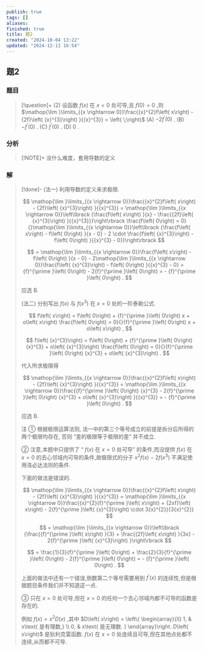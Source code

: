 ```yaml
---
publish: true
tags: []
aliases: 
finished: true
title: 题2
created: "2024-10-04 13:22"
updated: "2024-12-11 16:54"
---
```

## 题2
### 题目
> [!question]+
> (2) 设函数 $f\left( x\right)$ 在 $x = 0$ 处可导,且 $f\left( 0\right)  = 0$ ,则 $\mathop{\lim }\limits_{{x \rightarrow  0}}\frac{{x}^{2}f\left( x\right)  - {2f}\left( {x}^{3}\right) }{{x}^{3}} = \left( \;\right)$
> (A) $- 2{f}^{\prime }\left( 0\right)$ . 
> (B) $- {f}^{\prime }\left( 0\right)$ . 
> (C) ${f}^{\prime }\left( 0\right)$ . 
> (D) 0 .
### 分析
> [!NOTE]+
> 没什么难度，套用导数的定义
### 解
> [!done]-
> (法一) 利用导数的定义来求极限.
> 
> $$
> \mathop{\lim }\limits_{{x \rightarrow  0}}\frac{{x}^{2}f\left( x\right)  - {2f}\left( {x}^{3}\right) }{{x}^{3}} = \mathop{\lim }\limits_{{x \rightarrow  0}}\left\lbrack  {\frac{f\left( x\right) }{x} - \frac{{2f}\left( {x}^{3}\right) }{{x}^{3}}}\right\rbrack  \frac{f\left( 0\right)  = 0}{}\mathop{\lim }\limits_{{x \rightarrow  0}}\left\lbrack  {\frac{f\left( x\right)  - f\left( 0\right) }{x - 0} - 2 \cdot  \frac{f\left( {x}^{3}\right)  - f\left( 0\right) }{{x}^{3} - 0}}\right\rbrack
> $$
> 
> $$
> = \mathop{\lim }\limits_{{x \rightarrow  0}}\frac{f\left( x\right)  - f\left( 0\right) }{x - 0} - 2\mathop{\lim }\limits_{{x \rightarrow  0}}\frac{f\left( {x}^{3}\right)  - f\left( 0\right) }{{x}^{3} - 0} = {f}^{\prime }\left( 0\right)  - 2{f}^{\prime }\left( 0\right)  =  - {f}^{\prime }\left( 0\right) .
> $$
> 
> 应选 B.
> 
> (法二) 分别写出 $f\left( x\right)$ 与 $f\left( {x}^{3}\right)$ 在 $x = 0$ 处的一阶泰勒公式.
> 
> $$
> f\left( x\right)  = f\left( 0\right)  + {f}^{\prime }\left( 0\right) x + o\left( x\right) \frac{f\left( 0\right)  = 0}{}{f}^{\prime }\left( 0\right) x + o\left( x\right) ,
> $$
> 
> $$
> f\left( {x}^{3}\right)  = f\left( 0\right)  + {f}^{\prime }\left( 0\right) {x}^{3} + o\left( {x}^{3}\right) \frac{f\left( 0\right)  = 0}{}{f}^{\prime }\left( 0\right) {x}^{3} + o\left( {x}^{3}\right) .
> $$
> 
> 代入所求极限得
> 
> $$
> \mathop{\lim }\limits_{{x \rightarrow  0}}\frac{{x}^{2}f\left( x\right)  - {2f}\left( {x}^{3}\right) }{{x}^{3}} = \mathop{\lim }\limits_{{x \rightarrow  0}}\frac{{f}^{\prime }\left( 0\right) {x}^{3} - 2{f}^{\prime }\left( 0\right) {x}^{3} + o\left( {x}^{3}\right) }{{x}^{3}} =  - {f}^{\prime }\left( 0\right) .
> $$
> 
> 应选 B.
> 
> 注 ① 根据极限运算法则, 法一中的第三个等号成立的前提是拆分后所得的两个极限均存在, 否则 “差的极限等于极限的差” 并不成立.
> 
> ② 注意,本题中只提供了 “ $f\left( x\right)$ 在 $x = 0$ 处可导” 的条件,而没提供 $f\left( x\right)$ 在 $x = 0$ 的去心邻域内可导的条件,故极限式的分子 ${x}^{2}f\left( x\right)  - {2f}\left( {x}^{3}\right)$ 不满足使用洛必达法则的条件.
> 
> 下面的做法是错误的.
> 
> $$
> \mathop{\lim }\limits_{{x \rightarrow  0}}\frac{{x}^{2}f\left( x\right)  - {2f}\left( {x}^{3}\right) }{{x}^{3}} = \mathop{\lim }\limits_{{x \rightarrow  0}}\frac{{x}^{2}{f}^{\prime }\left( x\right)  + {2xf}\left( x\right)  - 2{f}^{\prime }\left( {x}^{3}\right)  \cdot  3{x}^{2}}{3{x}^{2}}
> $$
> 
> $$
> = \mathop{\lim }\limits_{{x \rightarrow  0}}\left\lbrack  {\frac{{f}^{\prime }\left( x\right) }{3} + \frac{{2f}\left( x\right) }{3x} - 2{f}^{\prime }\left( {x}^{3}\right) }\right\rbrack
> $$
> 
> $$
> = \frac{1}{3}{f}^{\prime }\left( 0\right)  + \frac{2}{3}{f}^{\prime }\left( 0\right)  - 2{f}^{\prime }\left( 0\right)  =  - {f}^{\prime }\left( 0\right) .
> $$
> 
> 上面的做法中还有一个错误,倒数第二个等号需要用到 ${f}^{\prime }\left( x\right)$ 的连续性,但是根据题目条件我们并不知道这一点.
> 
> ③ 只在 $x = 0$ 处可导,但在 $x = 0$ 的任何一个去心邻域内都不可导的函数是存在的.
> 
> 例如 $f\left( x\right)  = {x}^{2}D\left( x\right)$ ,其中 $D\left( x\right)  = \left\{  \begin{array}{ll} 1, & x\text{ 是有理数,} \\  0, & x\text{ 是无理数. } \end{array}\right. D\left( x\right)$ 是狄利克雷函数. $f\left( x\right)$ 在 $x = 0$ 处连续且可导,但在其他点处都不连续,从而都不可导.